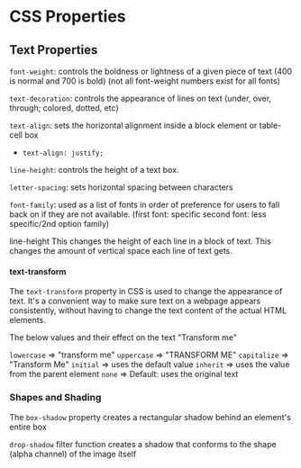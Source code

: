 # CSS Properties

## Text Properties

`font-weight`: controls the boldness or lightness of a given piece of text (400 is normal and 700 is bold) (not all font-weight numbers exist for all fonts)

`text-decoration`: controls the appearance of lines on text (under, over, through; colored, dotted, etc)

`text-align`: sets the horizontal alignment inside a block element or table-cell box
- `text-align: justify;`

`line-height`: controls the height of a text box.

`letter-spacing`: sets horizontal spacing between characters

`font-family`: used as a list of fonts in order of preference for users to fall back on if they are not available.
(first font: specific
second font: less specific/2nd option
family)

line-height
This changes the height of each line in a block of text. This changes the amount of vertical space each line of text gets.


#### text-transform
The `text-transform` property in CSS is used to change the appearance of text. It's a convenient way to make sure text on a webpage appears consistently, without having to change the text content of the actual HTML elements.

The below values and their effect on the text "Transform me"

`lowercase` => "transform me"
`uppercase` => "TRANSFORM ME"
`capitalize` => "Transform Me"
`initial` => uses the default value
`inherit` => uses the value from the parent element
`none` => Default: uses the original text


### Shapes and Shading

The `box-shadow` property creates a rectangular shadow behind an element's entire box

`drop-shadow` filter function creates a shadow that conforms to the shape (alpha channel) of the image itself